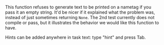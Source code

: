 This function refuses to generate text to be printed on a nametag if you pass it an empty string.
It'd be nicer if it explained what the problem was, instead of just sometimes returning `None`.
The 2nd test currently does not compile or pass, but it illustrates the behavior we would like this function to have.

<div class="hint">
  Hints can be added anywhere in task text: type "hint" and press Tab.
</div>
